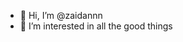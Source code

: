- 👋 Hi, I’m @zaidannn
- 👀 I’m interested in all the good things

<!---
zaidannn/zaidannn is a ✨ special ✨ repository because its `README.md` (this file) appears on your GitHub profile.
You can click the Preview link to take a look at your changes.
--->
